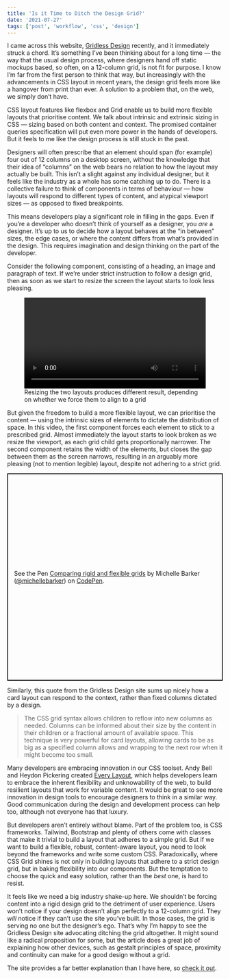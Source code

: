 ```yaml
---
title: 'Is it Time to Ditch the Design Grid?'
date: '2021-07-27'
tags: ['post', 'workflow', 'css', 'design']
---
```


I came across this website, [Gridless Design](https://gridless.design) recently, and it immediately struck a chord. It’s something I’ve been thinking about for a long time — the way that the usual design process, where designers hand off static mockups based, so often, on a 12-column grid, is not fit for purpose. I know I’m far from the first person to think that way, but increasingly with the advancements in CSS layout in recent years, the design grid feels more like a hangover from print than ever. A solution to a problem that, on the web, we simply don’t have.

CSS layout features like flexbox and Grid enable us to build more flexible layouts that prioritise content. We talk about intrinsic and extrinsic sizing in CSS — sizing based on both content and context. The promised container queries specification will put even more power in the hands of developers. But it feels to me like the design process is still stuck in the past.

Designers will often prescribe that an element should span (for example) four out of 12 columns on a desktop screen, without the knowledge that their idea of “columns” on the web bears no relation to how the layout may actually be built. This isn’t a slight against any individual designer, but it feels like the industry as a whole has some catching up to do. There is a collective failure to think of components in terms of behaviour — how layouts will respond to different types of content, and atypical viewport sizes — as opposed to fixed breakpoints.

This means developers play a significant role in filling in the gaps. Even if you’re a developer who doesn’t think of yourself as a designer, you _are_ a designer. It’s up to us to decide how a layout behaves at the “in between” sizes, the edge cases, or where the content differs from what’s provided in the design. This requires imagination and design thinking on the part of the developer.

Consider the following component, consisting of a heading, an image and paragraph of text. If we’re under strict instruction to follow a design grid, then as soon as we start to resize the screen the layout starts to look less pleasing.

<figure>
  <video width="100%" controls playsinline>
    <source src="/media/is-it-time-to-ditch-the-design-grid.mp4" type="video/mp4">
  </video>
  <figcaption>Resizing the two layouts produces different result, depending on whether we force them to align to a grid</figcaption>
</figure>

But given the freedom to build a more flexible layout, we can prioritise the content — using the intrinsic sizes of elements to dictate the distribution of space. In this video, the first component forces each element to stick to a prescribed grid. Almost immediately the layout starts to look broken as we resize the viewport, as each grid child gets proportionally narrower. The second component retains the width of the elements, but closes the gap between them as the screen narrows, resulting in an arguably more pleasing (not to mention legible) layout, despite not adhering to a strict grid.

<p class="codepen" data-height="484" data-default-tab="result" data-slug-hash="KKmZmVx" data-user="michellebarker" style="height: 484px; box-sizing: border-box; display: flex; align-items: center; justify-content: center; border: 2px solid; margin: 1em 0; padding: 1em;">
  <span>See the Pen <a href="https://codepen.io/michellebarker/pen/KKmZmVx">
  Comparing rigid and flexible grids</a> by Michelle Barker (<a href="https://codepen.io/michellebarker">@michellebarker</a>)
  on <a href="https://codepen.io">CodePen</a>.</span>
</p>
<script async src="https://cpwebassets.codepen.io/assets/embed/ei.js"></script>

Similarly, this quote from the Gridless Design site sums up nicely how a card layout can respond to the context, rather than fixed columns dictated by a design.

> The CSS grid syntax allows children to reflow into new columns as needed. Columns can be informed about their size by the content in their children or a fractional amount of available space. This technique is very powerful for card layouts, allowing cards to be as big as a specified column allows and wrapping to the next row when it might become too small.

Many developers are embracing innovation in our CSS toolset. Andy Bell and Heydon Pickering created [Every Layout](https://every-layout.dev/), which helps developers learn to embrace the inherent flexibility and unknowability of the web, to build resilient layouts that work for variable content. It would be great to see more innovation in design tools to encourage designers to think in a similar way. Good communication during the design and development process can help too, although not everyone has that luxury.

But developers aren’t entirely without blame. Part of the problem too, is CSS frameworks. Tailwind, Bootstrap and plenty of others come with classes that make it trivial to build a layout that adheres to a simple grid. But if we want to build a flexible, robust, content-aware layout, you need to look beyond the frameworks and write some custom CSS. Paradoxically, where CSS Grid shines is not only in building layouts that adhere to a strict design grid, but in baking flexibility into our components. But the temptation to choose the quick and easy solution, rather than the _best_ one, is hard to resist.

It feels like we need a big industry shake-up here. We shouldn’t be forcing content into a rigid design grid to the detriment of user experience. Users won’t notice if your design doesn’t align perfectly to a 12-column grid. They _will_ notice if they can’t use the site you’ve built. In those cases, the grid is serving no one but the designer’s ego. That’s why I’m happy to see the Gridless Design site advocating ditching the grid altogether. It might sound like a radical proposition for some, but the article does a great job of explaining how other devices, such as gestalt principles of space, proximity and continuity can make for a good design without a grid.

The site provides a far better explanation than I have here, so [check it out](https://gridless.design).
